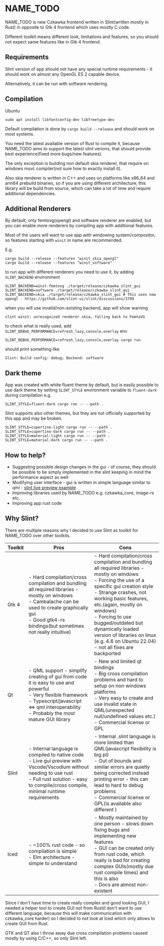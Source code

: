 # NAME_TODO

NAME_TODO is new Czkawka frontend written in Slint(written mostly in Rust) in opposite to Gtk 4 frontend which uses mostly C code.

Different toolkit means different look, limitations and features, so you should not expect same features like in Gtk 4 frontend.

## Requirements
Slint version of app should not have any special runtime requirements - it should work on almost any OpenGL ES 2 capable device.

Alternatively, it can be run with software rendering.

## Compilation
Ubuntu
```
sudo apt install libfontconfig-dev libfreetype-dev
```

Default compilation is done by `cargo build --release` and should work on most systems.

You need the latest available version of Rust to compile it, because NAME_TODO aims to support the latest slint verions,
that should provide best experience(fixed more bugs/new features).

The only exception is building non default skia renderer, that require on windows msvc compiler(not sure how to exactly install it). 

Also skia renderer is written in C++ and uses on platforms like x86_64 and arm64 prebuild binaries, so if you are using different architecture, this library will be build from source, which can take a lot of time and require additional dependencies.

## Additional Renderers
By default, only femtovg(opengl) and software renderer are enabled, but you can enable more renderers by compiling app with additional features.

Most of the users will want to use app with windowing system/compositor, so features starting with `winit` in name are recommended.

E.g. 
```
cargo build --release --features "winit_skia_opengl"
cargo build --release --features "winit_software"
```

to run app with different renderers you need to use it, by adding `SLINT_BACKEND` environment
```
SLINT_BACKEND=winit-femtovg ./target/release/czkawka_slint_gui
SLINT_BACKEND=software ./target/release/czkawka_slint_gui
SLINT_BACKEND=skia ./target/release/czkawka_slint_gui # This uses now opengl - https://github.com/slint-ui/slint/discussions/3799
```
when you will use invalid/non-existing backend, app will show warning
```
slint winit: unrecognized renderer skia, falling back to FemtoVG
```
to check what is really used, add `SLINT_DEBUG_PERFORMANCE=refresh_lazy,console,overlay` env
```
SLINT_DEBUG_PERFORMANCE=refresh_lazy,console,overlay cargo run
```
should print something like
```
Slint: Build config: debug; Backend: software
```

## Dark theme
App was created with white fluent theme by default, but is easily possible to use dark theme by setting `SLINT_STYLE` environment variable to `fluent-dark` during compilation
e.g. 
```
SLINT_STYLE=fluent-dark cargo run -- --path .
```

Slint supports also other themes, but they are not officially supported by this app and may be broken.
```
SLINT_STYLE=cupertino-light cargo run -- --path .
SLINT_STYLE=cupertino-dark cargo run -- --path .
SLINT_STYLE=material-light cargo run -- --path .
SLINT_STYLE=material-dark cargo run -- --path .
```

## How to help?
- Suggesting possible design changes in the gui - of course, they should be possible to be simply implemented in the slint keeping in mind the performance aspect as well
- Modifying user interface - gui is written in simple language similar to qml - [slint live preview example](https://slint.dev/releases/1.2.2/editor/?load_demo=examples/printerdemo/ui/printerdemo.slint)
- Improving libraries used by NAME_TODO e.g. czkawka_core, image-rs etc.
- Improving app rust code

## Why Slint?
There are multiple reasons why I decided to use Slint as toolkit for NAME_TODO over other toolkits.

| Toolkit | Pros                                                                                                                                                                                                                    | Cons                                                                                                                                                                                                                                                                                                                                                                                            |
|---------|-------------------------------------------------------------------------------------------------------------------------------------------------------------------------------------------------------------------------|-------------------------------------------------------------------------------------------------------------------------------------------------------------------------------------------------------------------------------------------------------------------------------------------------------------------------------------------------------------------------------------------------|
| Gtk 4   | - Hard compilation/cross compilation and bundling all required libraries - mostly on windows </br> - Cambalache can be used to create graphically gui </br> - Good gtk4-rs bindings(but sometimes not really intuitive) | - Hard compilation/cross compilation and bundling all required libraries - mostly on windows </br> - Forcing the use of a specific gui creation style </br> - Strange crashes, not working basic features, etc.(again, mostly on windows) </br> - Forcing to use bugged/outdated but dynamically loaded version of libraries on linux (e.g. 4.6 on Ubuntu 22.04) - not all fixes are backported |
| Qt      | - QML support - simplify creating of gui from code it is easy to use and powerful </br> - Very flexible framework <br/> - Typescript/javascript <=> qml interoperability </br> - Probably the most mature GUI library   | - New and limited qt bindings <br/> - Big cross compilation problems and hard to setup on non windows platforms <br/>  - Very easy to create and use invalid state in QML(unexpected null/undefined values etc.) <br/> - Commercial license or GPL                                                                                                                                              |
| Slint   | - Internal language is compiled to native code <br/> - Live gui preview with Vscode/Vscodium without needing to use rust <br/> - Full rust solution - easy to compile/cross compile, minimal runtime requirements       | - Internal .slint language is more limited than QML(javascript flexibility is big pl) <br/> - Out of bounds and similar errors are quietly being corrected instead printing error - this can lead to hard to debug problems    <br/> - Commercial license or GPL(is available also different )                                                                                                  |
| Iced    | - ~100% rust code - so compilation is simple </br> - Elm architecture - simple to understand                                                                                                                            | - Mostly maintained by one person - slows down fixing bugs and implementing new features </br> - GUI can be created only from rust code, which really is bad for creating complex GUIs(mostly due rust compile times) and this is also  </br> - Docs are almost non-existent                                                                                                                    |
Since I don't have time to create really complex and good looking GUI, I needed a helper tool to create GUI not from Rust(I don't want to use different language, because this will make communication with czkawka_core harder) so I decided to not look at Iced which only allows to create GUI from Rust.

GTK and QT also I throw away due cross compilation problems caused mostly by using C/C++, so only Slint left.